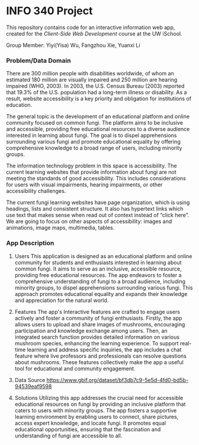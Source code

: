 # INFO 340 Project

This repository contains code for an interactive information web app, created for the _Client-Side Web Development_ course at the UW iSchool.

Group Member: Yiyi(Yisa) Wu, Fangzhou Xie, Yuanxi Li

### Problem/Data Domain

There are 300 million people with disabilities worldwide, of whom an estimated 180 million are visually impaired and 250 million are hearing impaired (WHO, 2003). In 2003, the U.S. Census Bureau (2003) reported that 19.3% of the U.S. population had a long-term illness or disability. As a result, website accessibility is a key priority and obligation for institutions of education.   

The general topic is the development of an educational platform and online community focused on common fungi. The platform aims to be inclusive and accessible, providing free educational resources to a diverse audience interested in learning about fungi. The goal is to dispel apprehensions surrounding various fungi and promote educational equality by offering comprehensive knowledge to a broad range of users, including minority groups.

The information technology problem in this space is accessibility. The current learning websites that provide information about fungi are not meeting the standards of good accessibility. This includes considerations for users with visual impairments, hearing impairments, or other accessibility challenges.

The current fungi learning websites have page organization, which is using headings, lists and consistent structure. It also has hypertext links which use text that makes sense when read out of context instead of  “click here”. We are going to focus on other aspects of accessibility: images and animations, image maps, multimedia, tables.

### App Description
1. Users
This application is designed as an educational platform and online community for students and enthusiasts interested in learning about common fungi. It aims to serve as an inclusive, accessible resource, providing free educational resources. The app endeavors to foster a comprehensive understanding of fungi to a broad audience, including minority groups, to dispel apprehensions surrounding various fungi. This approach promotes educational equality and expands their knowledge and appreciation for the natural world.

2. Features
The app's Interactive features are crafted to engage users actively and foster a community of fungi enthusiasts. Firstly, the app allows users to upload and share images of mushrooms, encouraging participation and knowledge exchange among users. Then, an integrated search function provides detailed information on various mushroom species, enhancing the learning experience. To support real-time learning and address specific inquiries, the app includes a chat feature where live professors and professionals can resolve questions about mushrooms. These features collectively make the app a useful tool for educational and community engagement.

3. Data Source
https://www.gbif.org/dataset/bf3db7c9-5e5d-4fd0-bd5b-94539eaf9598

4. Solutions
Utilizing this app addresses the crucial need for accessible educational resources on fungi by providing an inclusive platform that caters to users with minority groups. The app fosters a supportive learning environment by enabling users to connect, share pictures, access expert knowledge, and locate fungi. It promotes equal educational opportunities, ensuring that the fascination and understanding of fungi are accessible to all.
